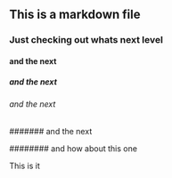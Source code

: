 ## This is a markdown file

### Just checking out whats next level
#### and the next
##### and the next
###### and the next
####### and the next

######## and how about this one

This is it